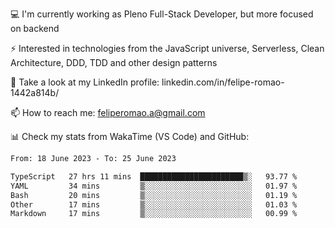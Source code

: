 💻 I'm currently working as Pleno Full-Stack Developer, but more focused on backend

⚡ Interested in technologies from the JavaScript universe, Serverless, Clean Architecture, DDD, TDD and other design patterns

👥 Take a look at my LinkedIn profile: linkedin.com/in/felipe-romao-1442a814b/

📫 How to reach me: feliperomao.a@gmail.com

📊 Check my stats from WakaTime (VS Code) and GitHub:

<!--START_SECTION:waka-->

```txt
From: 18 June 2023 - To: 25 June 2023

TypeScript   27 hrs 11 mins  ███████████████████████▒░   93.77 %
YAML         34 mins         ▒░░░░░░░░░░░░░░░░░░░░░░░░   01.97 %
Bash         20 mins         ▒░░░░░░░░░░░░░░░░░░░░░░░░   01.19 %
Other        17 mins         ▒░░░░░░░░░░░░░░░░░░░░░░░░   01.03 %
Markdown     17 mins         ▒░░░░░░░░░░░░░░░░░░░░░░░░   00.99 %
```

<!--END_SECTION:waka-->
